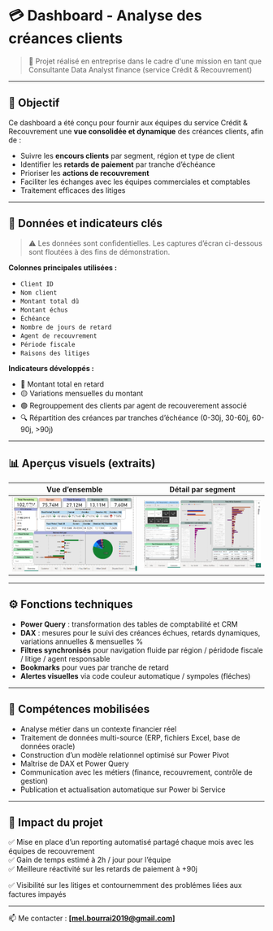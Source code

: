 # 💳 Dashboard - Analyse des créances clients

> 📍 Projet réalisé en entreprise dans le cadre d'une mission en tant que Consultante Data Analyst finance (service Crédit & Recouvrement)

---

## 🎯 Objectif

Ce dashboard a été conçu pour fournir aux équipes du service Crédit & Recouvrement une **vue consolidée et dynamique** des créances clients, afin de :

- Suivre les **encours clients** par segment, région et type de client
- Identifier les **retards de paiement** par tranche d’échéance
- Prioriser les **actions de recouvrement**
- Faciliter les échanges avec les équipes commerciales et comptables
- Traitement efficaces des litiges 

---

## 🧩 Données et indicateurs clés

> ⚠️ Les données sont confidentielles. Les captures d’écran ci-dessous sont floutées à des fins de démonstration.

**Colonnes principales utilisées :**
- `Client ID`
- `Nom client`
- `Montant total dû`
- `Montant échus`
- `Échéance`
- `Nombre de jours de retard`
- `Agent de recouvrement`
- `Période fiscale`
- `Raisons des litiges`

**Indicateurs développés :**
- 🔴 Montant total en retard
- 🟡 Variations mensuelles du montant 
- 🟢 Regrouppement des clients par agent de recouverement associé
- 🔍 Répartition des créances par tranches d’échéance (0-30j, 30-60j, 60-90j, >90j)

---

## 📊 Aperçus visuels (extraits)

| Vue d’ensemble | Détail par segment |
|----------------|--------------------|
| ![](./image002.png) | ![](./image003.png) |

---

## ⚙️ Fonctions techniques

- **Power Query** : transformation des tables de comptabilité et CRM
- **DAX** : mesures pour le suivi des créances échues, retards dynamiques, variations annuelles & mensuelles %
- **Filtres synchronisés** pour navigation fluide par région / péridode fiscale / litige / agent responsable
- **Bookmarks** pour vues par tranche de retard
- **Alertes visuelles** via code couleur automatique / sympoles (fléches)

---

## 🧠 Compétences mobilisées

- Analyse métier dans un contexte financier réel
- Traitement de données multi-source (ERP, fichiers Excel, base de données oracle)
- Construction d’un modèle relationnel optimisé sur Power Pivot
- Maîtrise de DAX et Power Query
- Communication avec les métiers (finance, recouvrement, contrôle de gestion)
- Publication et actualisation automatique sur Power bi Service 

---

## 🚀 Impact du projet

✅ Mise en place d’un reporting automatisé partagé chaque mois avec les équipes de recouvrement  
✅ Gain de temps estimé à 2h / jour pour l’équipe  
✅ Meilleure réactivité sur les retards de paiement à +90j

✅ Visibilité sur les litiges et contournemment des problémes liées aux factures impayés 

---

📫 Me contacter : **[mel.bourrai2019@gmail.com]**
